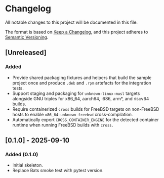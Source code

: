# Changelog

All notable changes to this project will be documented in this file.

The format is based on
[Keep a Changelog](https://keepachangelog.com/en/1.1.0/), and this project
adheres to [Semantic Versioning](https://semver.org/spec/v2.0.0.html).

## [Unreleased]

### Added

- Provide shared packaging fixtures and helpers that build the sample project once and produce `.deb` and `.rpm` artefacts for the integration tests.
- Support staging and packaging for `unknown-linux-musl` targets alongside GNU triples for x86_64, aarch64, i686, arm*, and riscv64 builds.
- Require containerized `cross` builds for FreeBSD targets on non-FreeBSD hosts to enable `x86_64-unknown-freebsd` cross-compilation.
- Automatically export `CROSS_CONTAINER_ENGINE` for the detected container runtime when running FreeBSD builds with `cross`.

## [0.1.0] - 2025-09-10

### Added (0.1.0)

- Initial skeleton.
- Replace Bats smoke test with pytest version.
